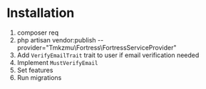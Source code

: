 # Installation
1. composer req
2. php artisan vendor:publish --provider="Tmkzmu\Fortress\FortressServiceProvider"
3. Add `VerifyEmailTrait` trait to user if email verification needed
4. Implement `MustVerifyEmail`
5. Set features
6. Run migrations
